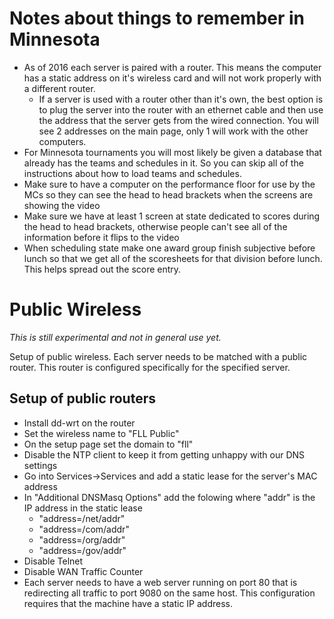 Notes about things to remember in Minnesota
===========================================

  * As of 2016 each server is paired with a router. This means the computer has a static address on it's wireless card and will not work properly with a different router.
    * If a server is used with a router other than it's own, the best option is to plug the server into the router with an ethernet cable and then use the address that the server gets from the wired connection. You will see 2 addresses on the main page, only 1 will work with the other computers.
  * For Minnesota tournaments you will most likely be given a database that already has the teams and schedules in it. So you can skip all of the instructions about how to load teams and schedules.
  * Make sure to have a computer on the performance floor for use by the MCs so they can see the head to head brackets when the screens are showing the video
  * Make sure we have at least 1 screen at state dedicated to scores during the head to head brackets, otherwise people can't see all of the information before it flips to the video
  * When scheduling state make one award group finish subjective before lunch so that we get all of the scoresheets for that division before lunch. This helps spread out the score entry.

Public Wireless
==============

*This is still experimental and not in general use yet.*

Setup of public wireless. Each server needs to be matched with a public router. This router is configured specifically for the specified server.

Setup of public routers
-----------------------
  * Install dd-wrt on the router
  * Set the wireless name to "FLL Public"
  * On the setup page set the domain to "fll"
  * Disable the NTP client to keep it from getting unhappy with our DNS settings
  * Go into Services->Services and add a static lease for the server's MAC address
  * In "Additional DNSMasq Options" add the folowing where "addr" is the IP address in the static lease
    * "address=/net/addr" 
    * "address=/com/addr" 
    * "address=/org/addr" 
    * "address=/gov/addr" 
  * Disable Telnet
  * Disable WAN Traffic Counter
  * Each server needs to have a web server running on port 80 that is redirecting all traffic to port 9080 on the same host. This configuration requires that the machine have a static IP address.
